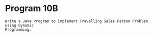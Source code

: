 # Program 10B
	Write a Java Program to implement Travelling Sales Person Problem using Dynamic
	Programming.
